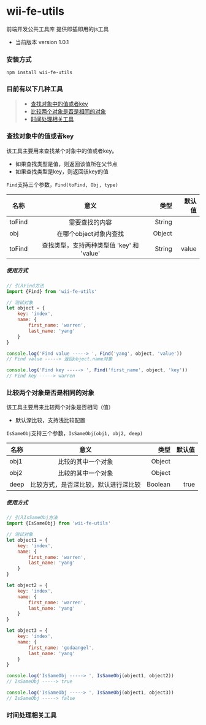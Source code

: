 # wii-fe-utils
前端开发公共工具库 提供即插即用的js工具  

* 当前版本 version 1.0.1

### 安装方式
`npm install wii-fe-utils`

### 目前有以下几种工具
> * [查找对象中的值或者key](#查找对象中的值或者key)
> * [比较两个对象是否是相同的对象](#比较两个对象是否是相同的对象)
> * [时间处理相关工具](#时间处理相关工具)

### <span id="Find">查找对象中的值或者key</span>  

该工具主要用来查找某个对象中的值或者key。  

* 如果查找类型是值，则返回该值所在父节点
* 如果查找类型是key，则返回该key的值

`Find`支持三个参数，`Find(toFind, Obj, type)`

| 名称 | 意义 | 类型 | 默认值 |
| - | :-: | -: | -: |
| toFind | 需要查找的内容 | String |  |  
| obj | 在哪个object对象内查找 | Object |  |  
| toFind | 查找类型，支持两种类型值 'key' 和 'value' | String | value |  

##### 使用方式
```javascript
// 引入Find方法
import {Find} from 'wii-fe-utils'

// 测试对象
let object = {
	key: 'index',
	name: {
		first_name: 'warren',
		last_name: 'yang'
	}
}

console.log('Find value -----> ', Find('yang', object, 'value')) 
// Find value -----> 返回object.name对象

console.log('Find key -----> ', Find('first_name', object, 'key'))
// Find key -----> warren
```

### <span id="IsSameObj">比较两个对象是否是相同的对象</span>  

该工具主要用来比较两个对象是否相同（值）  

* 默认深比较，支持浅比较配置  

`IsSameObj`支持三个参数，`IsSameObj(obj1, obj2, deep)`

| 名称 | 意义 | 类型 | 默认值 |
| - | :-: | -: | -: |
| obj1 | 比较的其中一个对象 | Object |  |  
| obj2 | 比较的其中一个对象 | Object |  |  
| deep | 比较方式，是否深比较，默认进行深比较 | Boolean | true |  

##### 使用方式
```javascript
// 引入IsSameObj方法
import {IsSameObj} from 'wii-fe-utils'

// 测试对象
let object1 = {
	key: 'index',
	name: {
		first_name: 'warren',
		last_name: 'yang'
	}
}

let object2 = {
	key: 'index',
	name: {
		first_name: 'warren',
		last_name: 'yang'
	}
}

let object3 = {
	key: 'index',
	name: {
		first_name: 'godaangel',
		last_name: 'yang'
	}
}

console.log('IsSameObj -----> ', IsSameObj(object1, object2))
// IsSameObj -----> true

console.log('IsSameObj -----> ', IsSameObj(object1, object3))
// IsSameObj -----> false
```

### <span id="TimeUtils">时间处理相关工具</span>